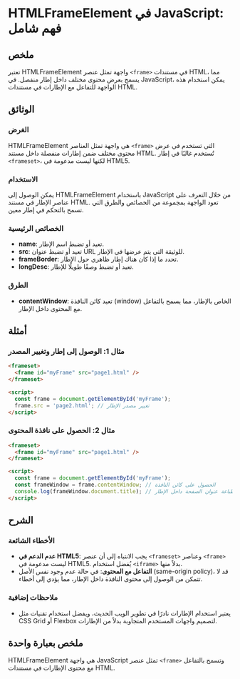 <!--
Meta Description: # HTMLFrameElement في JavaScript: فهم شامل ## ملخص تعتبر HTMLFrameElement واجهة تمثل عنصر `<frame>` في مستندات HTML، مما يسمح بعرض محتوى مختلف داخل إط...
Meta Keywords: frame, html, الإطار, frameset, htmlframeelement
-->

# HTMLFrameElement في JavaScript: فهم شامل

## ملخص
تعتبر HTMLFrameElement واجهة تمثل عنصر `<frame>` في مستندات HTML، مما يسمح بعرض محتوى مختلف داخل إطار منفصل. في JavaScript، يمكن استخدام هذه الواجهة للتفاعل مع الإطارات في مستندات HTML.

## الوثائق
### الغرض
HTMLFrameElement هي واجهة تمثل العناصر `<frame>` التي تستخدم في عرض محتوى مختلف ضمن إطارات منفصلة داخل مستند HTML. تُستخدم غالبًا في إطار `<frameset>`، لكنها ليست مدعومة في HTML5.

### الاستخدام
يمكن الوصول إلى HTMLFrameElement باستخدام JavaScript من خلال التعرف على عناصر الإطار في مستند HTML. تعود الواجهة بمجموعة من الخصائص والطرق التي تسمح بالتحكم في إطار معين.

### الخصائص الرئيسية
- **name**: تعيد أو تضبط اسم الإطار.
- **src**: تعيد أو تضبط عنوان URL للوثيقة التي يتم عرضها في الإطار.
- **frameBorder**: تحدد ما إذا كان هناك إطار ظاهري حول الإطار.
- **longDesc**: تعيد أو تضبط وصفًا طويلًا للإطار.

### الطرق
- **contentWindow**: تعيد كائن النافذة (window) الخاص بالإطار، مما يسمح بالتفاعل مع المحتوى داخل الإطار.

## أمثلة
### مثال 1: الوصول إلى إطار وتغيير المصدر
```html
<frameset>
  <frame id="myFrame" src="page1.html" />
</frameset>

<script>
  const frame = document.getElementById('myFrame');
  frame.src = 'page2.html'; // تغيير مصدر الإطار
</script>
```

### مثال 2: الحصول على نافذة المحتوى
```html
<frameset>
  <frame id="myFrame" src="page1.html" />
</frameset>

<script>
  const frame = document.getElementById('myFrame');
  const frameWindow = frame.contentWindow; // الحصول على كائن النافذة
  console.log(frameWindow.document.title); // طباعة عنوان الصفحة داخل الإطار
</script>
```

## الشرح
### الأخطاء الشائعة
- **عدم الدعم في HTML5**: يجب الانتباه إلى أن عنصر `<frameset>` وعناصر `<frame>` ليست مدعومة في HTML5. يُفضل استخدام `<iframe>` بدلاً منها.
- **التفاعل مع المحتوى**: في حالة عدم وجود نفس الأصل (same-origin policy)، قد لا تتمكن من الوصول إلى محتوى النافذة داخل الإطار، مما يؤدي إلى أخطاء.

### ملاحظات إضافية
- يعتبر استخدام الإطارات نادرًا في تطوير الويب الحديث، ويفضل استخدام تقنيات مثل CSS Grid أو Flexbox لتصميم واجهات المستخدم المتجاوبة بدلاً من الإطارات.

## ملخص بعبارة واحدة
HTMLFrameElement هي واجهة JavaScript تمثل عنصر `<frame>` وتسمح بالتفاعل مع محتوى الإطارات في مستندات HTML.
